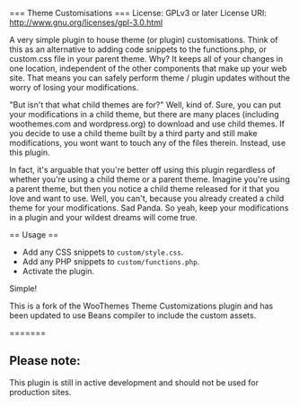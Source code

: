 === Theme Customisations ===
License: GPLv3 or later
License URI: http://www.gnu.org/licenses/gpl-3.0.html

A very simple plugin to house theme (or plugin) customisations. Think of this as an alternative to adding code snippets to the functions.php, or custom.css file in your parent theme. Why? It keeps all of your changes in one location, independent of the other components that make up your web site. That means you can safely perform theme / plugin updates without the worry of losing your modifications.

"But isn't that what child themes are for?" Well, kind of. Sure, you can put your modifications in a child theme, but there are many places (including woothemes.com and wordpress.org) to download and use child themes. If you decide to use a child theme built by a third party and still make modifications, you wont want to touch any of the files therein. Instead, use this plugin.

In fact, it's arguable that you're better off using this plugin regardless of whether you're using a child theme or a parent theme. Imagine you're using a parent theme, but then you notice a child theme released for it that you love and want to use. Well, you can't, because you already created a child theme for your modifications. Sad Panda. So yeah, keep your modifications in a plugin and your wildest dreams will come true.

== Usage ==

* Add any CSS snippets to `custom/style.css`.
* Add any PHP snippets to `custom/functions.php`.
* Activate the plugin.

Simple!

This is a fork of the WooThemes Theme Customizations plugin and has been updated to use Beans compiler to include the custom assets.

=======

## Please note:

This plugin is still in active development and should not be used for production sites.
